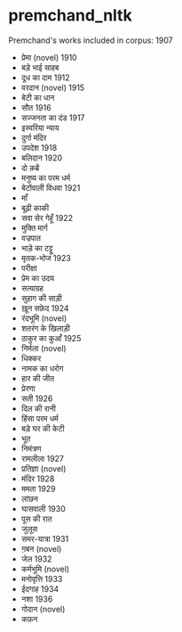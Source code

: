 # premchand_nltk

Premchand's works included in corpus:
1907
* प्रेमा (novel)
1910
* बड़े भाई साहब 
* दूध का दाम
1912
* वरदान (novel)
1915
* बेटी का धान
* सौत
1916
* सज्जनता का दंड
1917
* इस्वरिया न्याय
* दुर्गा मंदिर
* उपदेश
1918
* बलिदान
1920
* दो क़ब्रें 
* मनुष्य का परम धर्म
* बेटोंवाली विधवा
1921
* माँ
* बूढ़ी काकी
* सवा सेर गेहूँ 
1922
* मुक्ति मार्ग
* वज्रपात
* भाड़े का टट्टू
* मृतक-भोज
1923
* परीक्षा
* प्रेम का उदय
* सत्याग्रह
* सुहाग की साड़ी
* ख़ून सफ़ेद 
1924
* रंदभूमि (novel)
* शतरंग के खिलाड़ी
* ठाकुर का कुआँ 
1925
* निर्मला (novel)
* धिक्कर
* नामक का धरोग
* हार की जीत 
* प्रेरणा
* सती
1926
* दिल की रानी
* हिंसा परम धर्म
* बड़े घर की केटी
* भूत
* निमंत्रण
* रामलीला
1927
* प्रतिज्ञा (novel)
* मंदिर
1928
* ममता 
1929
* लांछन
* घासवाली
1930
* पूस की रात 
* जुलूस 
* समर-यात्रा
1931
* ग़बन (novel)
* जेल
1932
* कर्मभूमि (novel)
* मनोवृत्ति
1933
* ईदगाह
1934
* नशा
1936
* गोदान (novel)
* कफ़न 
